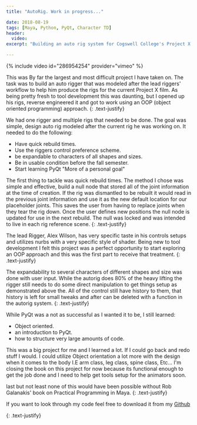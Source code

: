 ```yaml
---
title: "AutoRig. Work in progress..."

date: 2018-08-19
tags: [Maya, Python, PyQt, Character TD]
header:
  video:
excerpt: "Building an auto rig system for Cogswell College's Project X studio."

---
```




{% include video id="286954254" provider="vimeo" %}
 
This was By far the largest and most difficult project I have taken on. The task was to build 
an auto rigger that was modeled after the lead riggers' workflow to help him produce the rigs for
the current Project X film. As being pretty fresh to tool development this was daunting, but I opened
up his rigs, reverse engineered it and got to work using an OOP (object oriented programming) approach.
{: .text-justify}

We had one rigger and multiple rigs that needed to be done. The goal was simple, design auto rig 
modeled after the current rig he was working on. It needed to do the following:

* Have quick rebuild times.
* Use the riggers control preference scheme.
* be expandable to characters of all shapes and sizes.
* Be in usable condition before the fall semester.
* Start learning PyQt "More of a personal goal"

The first thing to tackle was quick rebuild times. The method I chose was simple and effective,
build a null node that stored all of the joint information at the time of creation. If the rig was dismantled
to be rebuilt it would read in the previous joint information and use it as the new default location for 
our placeholder joints. This saves the user from having to replace joints when they tear the rig down.
Once the user defines new positions the null node is updated for use in the next rebuild. The null was locked 
and was intended to live in each rig reference scene.
{: .text-justify}


The lead Rigger, Alex Wilson, has very specific taste in his controls setups and utilizes nurbs  with 
a very specific style of shader. Being new to tool development I felt this project was a perfect opportunity to 
start exploring an OOP approach and this was the first part to receive that treatment.
{: .text-justify}

The expandability to several characters of different shapes and size was done with user input. While the autorig 
does 80% of the heavy lifting the rigger still needs to do some direct manipulation to get things setup
as demonstrated above the. All of the control still have history to them, that history is left for small
tweaks and after can be deleted with a function in the autorig system.
{: .text-justify}

While PyQt was a not as successful as I wanted it to be, I still learned:

* Object oriented. 
* an introduction to PyQt.
* how to structure very large amounts of code.

This was a big project for me and I learned a lot. If I could go back and redo stuff I would. I could utilize 
Object orientation a lot more with the design when it comes to the body I.E arm class, leg class, spine class, Etc...
I'm closing the book on this project for now because its functional enough to get the job done and I need
to help get tools setup for the animators soon.

last but not least none of this would have been possible without Rob Galanakis' book on Practical Programming
 in Maya.
{: .text-justify}

If you want to look through my code feel free
to download it from my  <a href="https://github.com/MoodieW/PxAutorig" class="btn btn--primary">Github</a> 

{: .text-justify}
